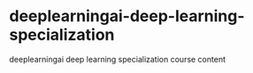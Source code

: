 # deeplearningai-deep-learning-specialization
deeplearningai deep learning specialization course content
